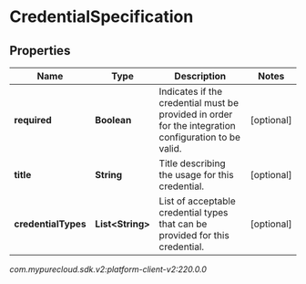 # CredentialSpecification


## Properties

| Name | Type | Description | Notes |
| ------------ | ------------- | ------------- | ------------- |
| **required** | **Boolean** | Indicates if the credential must be provided in order for the integration configuration to be valid. |  [optional] |
| **title** | **String** | Title describing the usage for this credential. |  [optional] |
| **credentialTypes** | **List&lt;String&gt;** | List of acceptable credential types that can be provided for this credential. |  [optional] |




_com.mypurecloud.sdk.v2:platform-client-v2:220.0.0_

